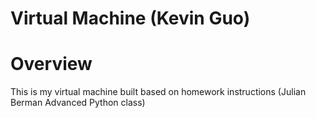 # Virtual Machine (Kevin Guo)


# Overview

This is my virtual machine built based on homework instructions (Julian Berman Advanced Python class)